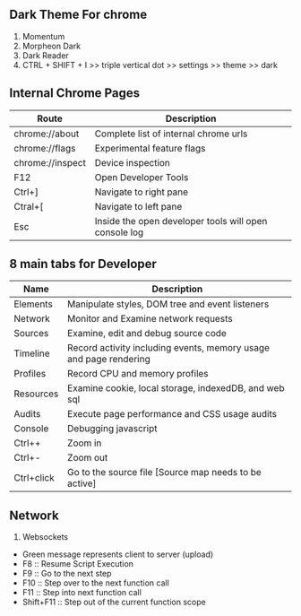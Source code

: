 ## Dark Theme For chrome ##
1. Momentum
2. Morpheon Dark
3. Dark Reader
4. CTRL + SHIFT + I >> triple vertical dot >> settings >> theme  >> dark

## Internal Chrome Pages ##
Route | Description
------|-------------
chrome://about| Complete list of internal chrome urls
chrome://flags| Experimental feature flags
chrome://inspect | Device inspection
F12| Open Developer Tools
Ctrl+]| Navigate to right pane
Ctral+[| Navigate to left pane
Esc | Inside the open developer tools will open console log

## 8 main tabs for Developer ##
Name | Description
-----|------------
Elements | Manipulate styles, DOM tree and event listeners
Network | Monitor and Examine network requests
Sources | Examine, edit and debug source code
Timeline | Record activity including events, memory usage and page rendering
Profiles | Record CPU and memory profiles
Resources | Examine cookie, local storage, indexedDB, and web sql
Audits | Execute page performance and CSS usage audits
Console | Debugging javascript
Ctrl++| Zoom in
Ctrl+-| Zoom out
Ctrl+click| Go to the source file [Source map needs to be active]


## Network ##

1. Websockets

* Green message represents client to server (upload)
* F8 :: Resume Script Execution
* F9 :: Go to the next step
* F10 :: Step over to the next function call
* F11 :: Step into next function call
* Shift+F11 :: Step out of the current function scope
